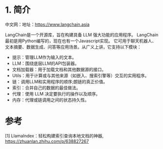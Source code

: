 # 1. 简介

中文网：地址：https://www.langchain.asia

LangChain是一个开源库，旨在构建具备 LLM 强大功能的应用程序。
LangChain最初是用Python编写的，现在也有一个Javascript实现。
它可用于聊天机器人、文本摘要、数据生成、问答等应用场景。从广义上讲，它支持以下模块：

- 提示：管理LLM作为输入的文本。
- LLM：围绕底层LLM的API包装器。
- 文档加载器：用于加载文档和其他数据源的接口。
- Utils：用于计算或与其他来源（如嵌入、搜索引擎等）交互的实用程序。
- 链：调用LLM和实用程序的顺序;朗链的真正价值。
- 索引：合并自己的数据的最佳做法。
- 代理：使用 LLM 决定要执行的操作以及顺序。
- 内存：代理或链调用之间的状态持久性。


# 参考

[1] LlamaIndex：轻松构建索引查询本地文档的神器, https://zhuanlan.zhihu.com/p/638827267